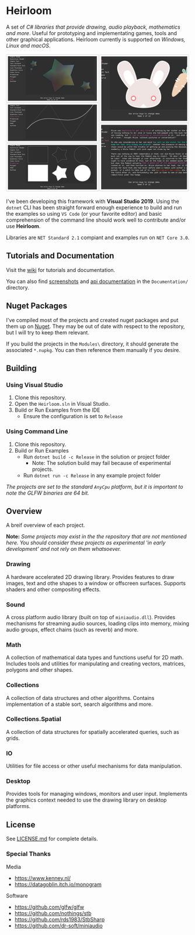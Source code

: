 # Heirloom

A set of *C# libraries that provide drawing, audio playback, mathematics and more*. Useful for prototyping and implementating games, tools and other graphical applications. Heirloom currently is supported on *Windows, Linux and macOS*.

![screenshots](./Documentation/screenshots.png)

I've been developing this framework with **Visual Studio 2019**. Using the `dotnet` CLI has been straight forward enough experience to build and run the examples so using `VS Code` (or your favorite editor) and basic comprehension of the command line should work well to contribute and/or use **Heirloom**.

Libraries are `NET Standard 2.1` compiant and examples run on `NET Core 3.0`. 

## Tutorials and Documentation

Visit the [wiki](https://github.com/Chamberlain91/Heirloom/wiki) for tutorials and documentation.

You can also find [screenshots](./Documentation/Screenshots/) and [api documentation](./Documentation/Api) in the `Documentation/` directory.

## Nuget Packages

I've compiled most of the projects and created nuget packages and put them up on [Nuget][nuget_search]. They may be out of date with respect to the repository, but I will try to keep them relevant.

If you build the projects in the `Modules\` directory, it should generate the associated `*.nupkg`. You can then reference them manually if you desire.

## Building

### Using Visual Studio

1. Clone this repository.
2. Open the `Heirloom.sln` in Visual Studio.
3. Build or Run Examples from the IDE
   * Ensure the configuration is set to `Release`

### Using Command Line

1. Clone this repository.
2. Build or Run Examples
   * Run `dotnet build -c Release` in the solution or project folder
     * Note: The solution build may fail because of experimental projects.
   * Run `dotnet run -c Release` in any example project folder

*The projects are set to the standard `AnyCpu` platform, but it is important to note the GLFW binaries are 64 bit.*

## Overview

A breif overview of each project.

**Note:** *Some projects may exist in the the repository that are not mentioned here. You should consider these projects as experimental 'in early development' and not rely on them whatsoever.*

### Drawing

A hardware accelerated 2D drawing library. Provides features to draw images, text and othe shapes to a window or offscreen surfaces. Supports shaders and other compositing effects.
### Sound

A cross platform audio library (built on top of `miniaudio.dll`). Provides mechanisms for streaming audio sources, loading clips into memory, mixing audio groups, effect chains (such as reverb) and more.

### Math

A collection of mathematical data types and functions useful for 2D math. Includes tools and utilities for manipulating and creating vectors, matrices, polygons and other shapes.

### Collections

A collection of data structures and other algorithms. Contains implementation of a stable sort, search algorithms and more.

### Collections.Spatial

A collection of data structures for spatially accelerated queries, such as grids.

### IO

Utilities for file access or other useful mechanisms for data manipulation.

### Desktop

Provides tools for managing windows, monitors and user input. Implements the graphics context needed to use the drawing library on desktop platforms.

## License

See [LICENSE.md](./LICENSE.md) for complete details.

### Special Thanks

Media

* https://www.kenney.nl/
* https://datagoblin.itch.io/monogram

Software

* https://github.com/glfw/glfw
* https://github.com/nothings/stb
* https://github.com/rds1983/StbSharp
* https://github.com/dr-soft/miniaudio

[stbcsharp]: https://github.com/rds1983/StbSharp
[nuget_search]: https://www.nuget.org/packages?q=heirloom
